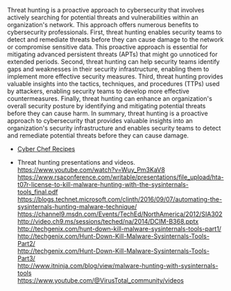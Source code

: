 Threat hunting is a proactive approach to cybersecurity that involves actively searching for potential threats and vulnerabilities within an organization's network. This approach offers numerous benefits to cybersecurity professionals. First, threat hunting enables security teams to detect and remediate threats before they can cause damage to the network or compromise sensitive data. This proactive approach is essential for mitigating advanced persistent threats (APTs) that might go unnoticed for extended periods. Second, threat hunting can help security teams identify gaps and weaknesses in their security infrastructure, enabling them to implement more effective security measures. Third, threat hunting provides valuable insights into the tactics, techniques, and procedures (TTPs) used by attackers, enabling security teams to develop more effective countermeasures. Finally, threat hunting can enhance an organization's overall security posture by identifying and mitigating potential threats before they can cause harm. In summary, threat hunting is a proactive approach to cybersecurity that provides valuable insights into an organization's security infrastructure and enables security teams to detect and remediate potential threats before they can cause damage.  

* [Cyber Chef Recipes](https://github.com/mattnotmax/cyberchef-recipes)  

* Threat hunting presentations and videos.  
https://www.youtube.com/watch?v=Wuy_Pm3KaV8  
https://www.rsaconference.com/writable/presentations/file_upload/hta-t07r-license-to-kill-malware-hunting-with-the-sysinternals-tools_final.pdf  
https://blogs.technet.microsoft.com/clinth/2016/09/07/automating-the-sysinternals-hunting-malware-technique/  
https://channel9.msdn.com/Events/TechEd/NorthAmerica/2012/SIA302  
http://video.ch9.ms/sessions/teched/na/2014/DCIM-B368.pptx  
http://techgenix.com/hunt-down-kill-malware-sysinternals-tools-part1/  
http://techgenix.com/Hunt-Down-Kill-Malware-Sysinternals-Tools-Part2/  
http://techgenix.com/Hunt-Down-Kill-Malware-Sysinternals-Tools-Part3/  
http://www.itninja.com/blog/view/malware-hunting-with-sysinternals-tools  
https://www.youtube.com/@VirusTotal_community/videos  
